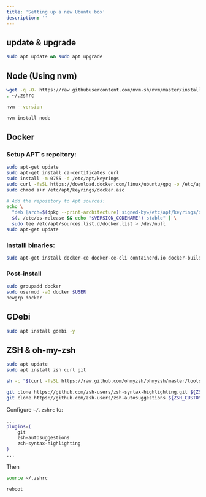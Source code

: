 ```yaml
---
title: 'Setting up a new Ubuntu box'
description: ''
---
```


## update & upgrade

```sh
sudo apt update && sudo apt upgrade
```

## Node (Using nvm)

```sh
wget -q -O- https://raw.githubusercontent.com/nvm-sh/nvm/master/install.sh | bash
. ~/.zshrc
```

```sh
nvm --version
```

```sh
nvm install node
```

##  Docker

### Setup APT´s repoitory:

```sh
sudo apt-get update
sudo apt-get install ca-certificates curl
sudo install -m 0755 -d /etc/apt/keyrings
sudo curl -fsSL https://download.docker.com/linux/ubuntu/gpg -o /etc/apt/keyrings/docker.asc
sudo chmod a+r /etc/apt/keyrings/docker.asc

# Add the repository to Apt sources:
echo \
  "deb [arch=$(dpkg --print-architecture) signed-by=/etc/apt/keyrings/docker.asc] https://download.docker.com/linux/ubuntu \
  $(. /etc/os-release && echo "$VERSION_CODENAME") stable" | \
  sudo tee /etc/apt/sources.list.d/docker.list > /dev/null
sudo apt-get update
```

### Installl binaries:

```sh
sudo apt-get install docker-ce docker-ce-cli containerd.io docker-buildx-plugin docker-compose-plugin
```

### Post-install

```sh
sudo groupadd docker
sudo usermod -aG docker $USER
newgrp docker
```

## GDebi

```sh
sudo apt install gdebi -y
```

## ZSH & oh-my-zsh

```sh
sudo apt update
sudo apt install zsh curl git
```


```sh
sh -c "$(curl -fsSL https://raw.github.com/ohmyzsh/ohmyzsh/master/tools/install.sh)"
```

```sh
git clone https://github.com/zsh-users/zsh-syntax-highlighting.git ${ZSH_CUSTOM:-~/.oh-my-zsh/custom}/plugins/zsh-syntax-highlighting
git clone https://github.com/zsh-users/zsh-autosuggestions ${ZSH_CUSTOM:-~/.oh-my-zsh/custom}/plugins/zsh-autosuggestions
```

Configure `~/.zshrc` to:

```sh
...
plugins=(
    git
    zsh-autosuggestions
    zsh-syntax-highlighting
)
...
```

Then

```sh
source ~/.zshrc
```

```sh
reboot
```
